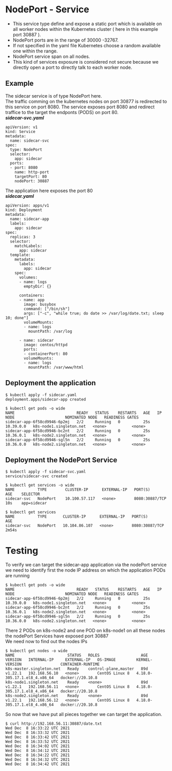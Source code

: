 # NodePort - Service
* This service type define and expose a static port which is available on all worker nodes within the Kubernetes cluster ( here in this example port 30887 ).
* NodePort ports are in the range of 30000 -32767. 
* If not specified in the yaml file Kubernetes choose a random available  one within the range.
* NodePort service span on all nodes.
* This kind of services exposure is considered not secure because we directly open a port to directly talk to each worker node.

## Example 
The sidecar service is of type NodePort here.  
The traffic comming on the kubernetes nodes on port 30877 is redirected to this service on  port 8080.
The service exposes port 8080 and redirect traffice to the target the endponts (PODS) on port 80.  
***sidecar-svc.yaml***
```
apiVersion: v1
kind: Service
metadata:
  name: sidecar-svc
spec:
  type: NodePort
  selector:
    app: sidecar
  ports:
  - port: 8080
    name: http-port
    targetPort: 80
    nodePort: 30887
```
The application here exposes the port 80  
***sidecar.yaml***
```
apiVersion: apps/v1
kind: Deployment
metadata:
  name: sidecar-app
  labels:
    app: sidecar
spec:
  replicas: 3
  selector:
    matchLabels:
      app: sidecar
  template:
    metadata:
      labels:
        app: sidecar
    spec:
      volumes:
      - name: logs
        emptyDir: {}
 
      containers:
      - name: app
        image: busybox
        command: ["/bin/sh"]
        args: ["-c", "while true; do date >> /var/log/date.txt; sleep 10; done"]
        volumeMounts:
        - name: logs
          mountPath: /var/log
 
      - name: sidecar
        image: centos/httpd
        ports:
        - containerPort: 80
        volumeMounts:
        - name: logs
          mountPath: /var/www/html
```
## Deployment the application
```
$ kubectl apply -f sidecar.yaml
deployment.apps/sidecar-app created
 
$ kubectl get pods -o wide
NAME                           READY   STATUS    RESTARTS   AGE   IP          NODE                      NOMINATED NODE   READINESS GATES
sidecar-app-6f58cd9946-6p2mj   2/2     Running   0          25s   10.39.0.0   k8s-node1.singleton.net   <none>           <none>
sidecar-app-6f58cd9946-bc2nt   2/2     Running   0          25s   10.36.0.1   k8s-node2.singleton.net   <none>           <none>
sidecar-app-6f58cd9946-sgl5n   2/2     Running   0          25s   10.36.0.0   k8s-node2.singleton.net   <none>           <none>
```
## Deployment the NodePort Service
```
$ kubectl apply -f sidecar-svc.yaml
service/sidecar-svc created
 
$ kubectl get services -o wide
NAME          TYPE        CLUSTER-IP      EXTERNAL-IP   PORT(S)          AGE    SELECTOR
sidecar-svc   NodePort    10.100.57.117   <none>        8080:30887/TCP   10s    app=sidecar

$ kubectl get services
NAME          TYPE       CLUSTER-IP      EXTERNAL-IP   PORT(S)          AGE
sidecar-svc   NodePort   10.104.86.107   <none>        8080:30887/TCP   2m54s
```

# Testing
To verify we can target the sidecar-app application via the nodePort service we need to identify first the node IP address on which the application PODs are running
```
$ kubectl get pods -o wide
NAME                           READY   STATUS    RESTARTS   AGE   IP          NODE                      NOMINATED NODE   READINESS GATES
sidecar-app-6f58cd9946-6p2mj   2/2     Running   0          25s   10.39.0.0   k8s-node1.singleton.net   <none>           <none>
sidecar-app-6f58cd9946-bc2nt   2/2     Running   0          25s   10.36.0.1   k8s-node2.singleton.net   <none>           <none>
sidecar-app-6f58cd9946-sgl5n   2/2     Running   0          25s   10.36.0.0   k8s-node2.singleton.net   <none>           <none>
```
There 2 PODs on k8s-node2 and one POD on k8s-node1 on all these nodes the nodePort Services have exposed port 30887  
We need now to find out the nodes IPs
```
$ kubectl get nodes -o wide
NAME                       STATUS   ROLES                  AGE   VERSION   INTERNAL-IP     EXTERNAL-IP   OS-IMAGE         KERNEL-VERSION                 CONTAINER-RUNTIME
k8s-master.singleton.net   Ready    control-plane,master   89d   v1.22.1   192.168.56.10   <none>        CentOS Linux 8   4.18.0-305.17.1.el8_4.x86_64   docker://20.10.8
k8s-node1.singleton.net    Ready    <none>                 89d   v1.22.1   192.168.56.11   <none>        CentOS Linux 8   4.18.0-305.17.1.el8_4.x86_64   docker://20.10.8
k8s-node2.singleton.net    Ready    <none>                 89d   v1.22.1   192.168.56.12   <none>        CentOS Linux 8   4.18.0-305.17.1.el8_4.x86_64   docker://20.10.8
```
So now that we  have put all pieces together we can target the application.
```
$ curl http://192.168.56.11:30887/date.txt
Wed Dec  8 16:33:22 UTC 2021
Wed Dec  8 16:33:32 UTC 2021
Wed Dec  8 16:33:42 UTC 2021
Wed Dec  8 16:33:52 UTC 2021
Wed Dec  8 16:34:02 UTC 2021
Wed Dec  8 16:34:12 UTC 2021
Wed Dec  8 16:34:22 UTC 2021
Wed Dec  8 16:34:32 UTC 2021
Wed Dec  8 16:34:42 UTC 2021
```
